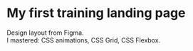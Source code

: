 # **My first training landing page**
Design layout from Figma.  
I mastered: CSS animations, CSS Grid, CSS Flexbox.  

